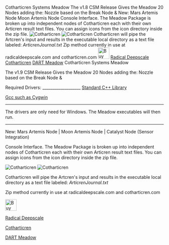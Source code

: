 Cotharticren Systems Meadow  The v1.8 CSM Release Gives the Meadow 20 Nodes adding the: Nozzle based on the Break Node &  New: Mars Artemis Node Moon Artemis Node  Console Interface. The Meadow Package is broken up into independent nodes of Cotharticren each with their own Articren result text files. You can assign icons from the icon directory inside the zip file.  ![Cotharticren](https://github.com/radicaldeepscale/cotharticren/blob/main/cotharticren.png) ![Cotharticren](https://github.com/radicaldeepscale/cotharticren/blob/main/CotharticrenSystemsMeadow.png)  Cotharticren will pipe the Artcren's input and results in the executable local directory as a text file labeled: _ArticrenJournal.txt_  Zip method currently in use at radicaldeepscale.com and cotharticren.com  <a href='https://ko-fi.com/X8X629XCK' target='_blank'><img height='36' style='border:0px;height:36px;' src='https://cdn.ko-fi.com/cdn/kofi5.png?v=2' border='0' alt='Buy Me a Coffee at ko-fi.com' /></a>  [Radical Deepscale](Https://www.radicaldeepscale.com/)  [Cotharticren](https://www.cotharticren.com/)  [DART Meadow](https://www.dartmeadow.com/)
Cotharticren Systems Meadow

The v1.9 CSM Release Gives the Meadow 20 Nodes adding the: Nozzle based on the Break Node &

Required Drivers: ___________________
[Standard C++ Library](https://support.microsoft.com/en-us/topic/the-latest-supported-visual-c-downloads-2647da03-1eea-4433-9aff-95f26a218cc0)

[Gcc such as Cygwin](https://cygwin.com/install.html)
________________

The drivers are only need for Windows. The Meadow executables will then run.

________________
New: Mars Artemis Node | Moon Artemis Node | Catalyst Node (Sensor Integration)

Console Interface.
The Meadow Package is broken up into independent nodes of Cotharticren each with their own Articren result text files.
You can assign icons from the icon directory inside the zip file.

![Cotharticren](https://github.com/radicaldeepscale/cotharticren/blob/main/cotharticren.png)
![Cotharticren](https://github.com/radicaldeepscale/cotharticren/blob/main/CotharticrenSystemsMeadow.png)

Cotharticren will pipe the Artcren's input and results in the executable local directory as a text file labeled: _ArticrenJournal.txt_

Zip method currently in use at radicaldeepscale.com and cotharticren.com

<a href='https://ko-fi.com/X8X629XCK' target='_blank'><img height='36' style='border:0px;height:36px;' src='https://cdn.ko-fi.com/cdn/kofi5.png?v=2' border='0' alt='Buy Me a Coffee at ko-fi.com' /></a>

[Radical Deepscale](Https://www.radicaldeepscale.com/)

[Cotharticren](https://www.cotharticren.com/)

[DART Meadow](https://www.dartmeadow.com/)
